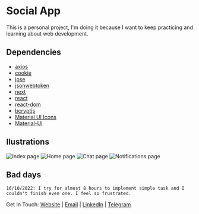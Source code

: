 # Social App
This is a personal project, I'm doing it because I want to keep practicing and learning about web development. 

## Dependencies

- [axios](https://www.npmjs.com/package/axios)
- [cookie](https://www.npmjs.com/package/cookie)
- [jose](https://www.npmjs.com/package/jose)
- [jsonwebtoken](https://www.npmjs.com/package/jsonwebtoken)
- [next](https://www.npmjs.com/package/next)
- [react](https://www.npmjs.com/package/react)
- [react-dom](https://www.npmjs.com/package/react-dom)
- [bcryptjs](https://www.npmjs.com/package/bcryptjs)
- [Material UI Icons](https://www.npmjs.com/package/@material-ui/icons)
- [Material-UI](https://www.npmjs.com/package/@material-ui/core)

## Ilustrations

![Index page](/public/index.jpg)
![Home page](/public/home.jpg)
![Chat page](/public/chat-img.jpg)
![Notifications page](/public/notifications.jpg)

## Bad days
    16/10/2022: I try for almost 8 hours to implement simple task and I couldn't finish even one. I feel so frustrated.

Get In Touch: 
          <a href="https://lucapalminteri.com/" target="_blank">Website<a> | 
          <a href="mailto:lucapalminteri02@gmail.com" target="_blank">Email<a> |
          <a href="https://www.linkedin.com/in/luca-palminteri/" target="_blank">LinkedIn</a> |
          <a href="https://t.me/Lucapo21" target="_blank">Telegram</a>